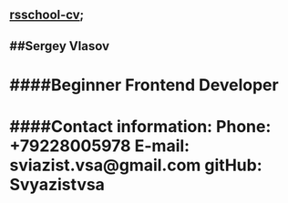 [rsschool-cv](https://Svyazistvsa.github.io/rsschool-cv/cv);
---

##Sergey Vlasov
---

####Beginner Frontend Developer
===

####Contact information:
__Phone: +79228005978__
__E-mail: sviazist.vsa@gmail.com__
__gitHub: Svyazistvsa__
===



